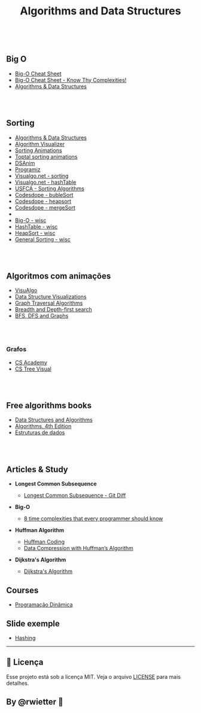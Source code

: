 <span align="center">
  <h1>Algorithms and Data Structures</h1>
</span>

<br />
<br />
<br />

## Big O
- [Big-O Cheat Sheet](https://bigocheatsheet.io/?dark-mode=true)
- [Big-O Cheat Sheet - Know Thy Complexities!](https://www.bigocheatsheet.com/)
- [Algorithms & Data Structures](https://cooervo.github.io/Algorithms-DataStructures-BigONotation/index.html)

<br />
<br />

## Sorting
- [Algorithms & Data Structures](https://cooervo.github.io/Algorithms-DataStructures-BigONotation/algorithms.html)
- [Algorithm Visualizer](https://algorithm-visualizer.org/branch-and-bound/binary-search)
- [Sorting Animations](http://sorting.at/#)
- [Toptal sorting animations](https://www.toptal.com/developers/sorting-algorithms)
- [DSAnim](http://cathyatseneca.github.io/DSAnim/web/insertion.html)
- [Programiz](https://www.programiz.com/dsa/shell-sort)
- [Visualgo.net - sorting](https://visualgo.net/en/sorting)
- [Visualgo.net - hashTable](https://visualgo.net/en/hashtable)
- [USFCA - Sorting Algorithms](https://www.cs.usfca.edu/~galles/visualization/ComparisonSort.html)
- [Codesdope - bubleSort](https://www.codesdope.com/course/algorithms-bubble-sort/)
- [Codesdope - heapsort](https://www.codesdope.com/course/algorithms-heapsort/)
- [Codesdope - mergeSort](https://www.codesdope.com/course/algorithms-merge-sort/)
- [](https://www.codesdope.com/course/algorithms-quicksort/)
- [Big-O - wisc](http://pages.cs.wisc.edu/~mcw/cs367/lectures/bigO.html)
- [HashTable - wisc](http://pages.cs.wisc.edu/~mcw/cs367/lectures/hashtables.html)
- [HeapSort - wisc](http://pages.cs.wisc.edu/~mcw/cs367/lectures/heaps.html)
- [General Sorting - wisc](http://pages.cs.wisc.edu/~mcw/cs367/lectures/sorting.html)

<br />
<br />

## Algoritmos com animações
- [VisuAlgo](https://visualgo.net/en/dfsbfs)
- [Data Structure Visualizations](https://www.cs.usfca.edu/~galles/visualization/Algorithms.html)
- [Graph Traversal Algorithms](https://workshape.github.io/visual-graph-algorithms/)
- [Breadth and Depth-first search](http://pages.cs.wisc.edu/~mcw/cs367/lectures/graph_traversals.html)
- [BFS, DFS and Graphs](https://www.codesdope.com/course/algorithms-graphs/)

<br />
<br />

### Grafos
- [CS Academy](https://csacademy.com/app/graph_editor/)
- [CS Tree Visual](https://cstree-visual.netlify.com/)

<br />
<br />

## Free algorithms books 
- [Data Structures and Algorithms](https://cathyatseneca.gitbooks.io/data-structures-and-algorithms/content/)
- [Algorithms, 4th Edition](https://algs4.cs.princeton.edu/20sorting/)
- [Estruturas de dados](http://www.ic.uff.br/~cbraga/ed/apostila/)

<br />
<br />

## Articles & Study

- <strong> Longest Common Subsequence </strong>
  - [Longest Common Subsequence - Git Diff](https://gabrielschade.github.io/2019/01/07/algoritmo-LCS.html)

- <strong> Big-O </strong>
  - [8 time complexities that every programmer should know](https://adrianmejia.com/most-popular-algorithms-time-complexity-every-programmer-should-know-free-online-tutorial-course/)

- <strong> Huffman Algorithm </strong>
  - [Huffman Coding](https://www.programiz.com/dsa/huffman-coding)
  - [Data Compression with Huffman’s Algorithm](https://freecontent.manning.com/data-compression-with-huffmans-algorithm/)

- <strong> Dijkstra's Algorithm </strong>
  - [Dijkstra's Algorithm](https://www.programiz.com/dsa/dijkstra-algorithm)


## Courses

- [Programação Dinãmica](https://www.youtube.com/watch?v=KVlGx-9CuO4&list=PL5TJqBvpXQv7KCYOIXzPnGac4t_R8MQSG)

## Slide exemple
- [Hashing](http://www.inf.ufpr.br/eduardo/ensino/ci218/Aula_Indexa__o_e_Hashing.pdf)

---

## 📝 Licença

Esse projeto está sob a licença MIT. Veja o arquivo [LICENSE](https://github.com/rwietter/Federal-University-of-Santa-Maria/blob/master/LICENSE) para mais detalhes.

## By @rwietter 👋
